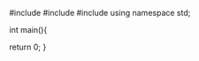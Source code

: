 #include<iostream>
#include<cmath>
#include<string>
using namespace std;

int main(){

  return 0;
}